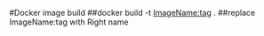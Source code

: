 #Docker image build 
##docker build -t <ImageName:tag> .
   ##replace ImageName:tag with Right name 
